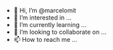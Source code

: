 - 👋 Hi, I’m @marcelomit
- 👀 I’m interested in ...
- 🌱 I’m currently learning ...
- 💞️ I’m looking to collaborate on ...
- 📫 How to reach me ...

<!---
marcelomit/marcelomit is a ✨ special ✨ repository because its `README.md` (this file) appears on your GitHub profile.
You can click the Preview link to take a look at your changes.
--->
